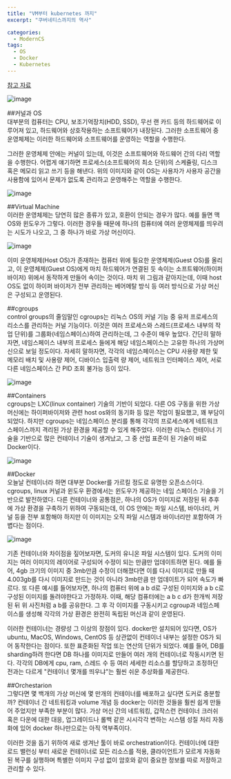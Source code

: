 ```yaml
---
title: "VM부터 kubernetes 까지"
excerpt: "쿠버네티스까지의 역사"

categories:
  - ModernCS
tags:
  - OS
  - Docker
  - Kubernetes
---
```


[참고 자료](https://goofcode.github.io/container-101)
  
  
  
![image](https://user-images.githubusercontent.com/34998051/68454527-4230a900-023c-11ea-9149-0d8c100eee65.png)

##커널과 OS  
대부분의 컴퓨터는 CPU, 보조기억장치(HDD, SSD), 무선 랜 카드 등의 하드웨어로 이루어져 있고, 하드웨어와 상호작용하는 소프트웨어가 내장된다. 그러한 소프트웨어 중 운영체제는 이러한 하드웨어와 소프트웨어를 운영하는 역할을 수행한다.  

그러한 운영체제 안에는 커널이 있는데, 이것은 소프트웨어와 하드웨어 간의 다리 역할을 수행한다. 어렵게 얘기하면 프로세스(소프트웨어의 최소 단위)의 스케쥴링, 디스크 혹은 메모리 읽고 쓰기 등을 해낸다. 위의 이미지와 같이 OS는 사용자가 사용자 공간을 사용함에 있어서 문제가 없도록 관리하고 운영해주는 역할을 수행한다.  




![image](https://user-images.githubusercontent.com/34998051/68454799-182bb680-023d-11ea-94b3-07ca683e8869.png)

##Virtual Machine  
이러한 운영체제는 당연히 많은 종류가 있고, 호환이 안되는 경우가 많다. 예를 들면 맥 OS와 윈도우가 그렇다.
이러한 경우들 때문에 하나의 컴퓨터에 여러 운영체제를 띄우려는 시도가 나오고, 그 중 하나가 바로 가상 머신이다.  




![image](https://user-images.githubusercontent.com/34998051/68455160-f979ef80-023d-11ea-9f65-f4bb759b0d74.png)

이미 운영체제(Host OS)가 존재하는 컴퓨터 위에 필요한 운영체제(Guest OS)를 올리고, 이 운영체제(Guest OS)에게 마치 하드웨어가 연결된 듯 속이는 소프트웨어(하이퍼바이저) 위에서 동작하게 만들어 속이는 것이다. 마치 위 그림과 같아지는데, 이때 host OS도 없이 하이퍼 바이저가 전부 관리하는 베어메탈 방식 등 여러 방식으로 가상 머신은 구성되고 운영된다.  




##cgroups  
control groups의 줄임말인 cgroups는 리눅스 OS의 커널 기능 중 유저 프로세스의 리소스를 관리하는 커널 기능이다. 이것은 여러 프로세스와 스레드(프로세스 내부의 작업 단위)를 그룹화(네임스페이스)하여 관리하는데, 그 수준이 매우 높았다. 간단히 말하자면, 네임스페이스 내부의 프로세스 들에게 해당 네임스페이스는 고유한 하나의 가상머신으로 보일 정도이다. 자세히 말하자면, 각각의 네임스페이스는 CPU 사용량 제한 및 메모리 배치 및 사용량 제어, 디바이스 입출력 량 제어, 네트워크 인터페이스 제어, 서로 다른 네임스페이스 간 PID 조회 불가능 등이 있다.  




![image](https://user-images.githubusercontent.com/34998051/68455727-6641b980-023f-11ea-9852-69ca00deea4d.png)

##Containers  
cgroups는 LXC(linux container) 기술의 기반이 되었다. 다른 OS 구동을 위한 가상 머신에는 하이퍼바이저와 관련 host os와의 동기화 등 많은 작업이 필요했고, 꽤 부담이 되었다. 하지만 cgroups는 네임스페이스 분리를 통해 각각의 프로세스에게 네트워크 스페이스까지 격리된 가상 환경을 제공할 수 있게 해주었다. 이러한 리눅스 컨테이너 기술을 기반으로 많은 컨테이너 기술이 생겨났고, 그 중 산업 표준이 된 기술이 바로 Docker이다.  

![image](https://user-images.githubusercontent.com/34998051/68456124-54144b00-0240-11ea-800d-e9064bd186a2.png)




##Docker  
오늘날 컨테이너라 하면 대부분 Docker를 가르킬 정도로 유명한 오픈소스이다. cgroups, linux 커널과 윈도우 환경에서는 윈도우가 제공하는 네임 스페이스 기술을 기반으로 발전하였다. 다른 컨테이너와 공통점은, 하나의 OS가 이미지로 저장된 뒤 추후에 가상 환경을 구축하기 위하여 구동되는데, 이 OS 안에는 파일 시스템, 바이너리, 커널 등을 전부 포함해야 하지만 이 이미지는 오직 파일 시스템과 바이너리만 포함하여 가볍다는 점이다.   

![image](https://user-images.githubusercontent.com/34998051/68456475-30053980-0241-11ea-90f2-2b9a8c0c4355.png)


기존 컨테이너와 차이점을 짚어보자면, 도커의 유니온 파일 시스템이 있다. 도커의 이미지는 여러 이미지의 레이어로 구성되어 수정이 되는 만큼만 업데이트하면 된다. 예를 들어, 4gb 크기의 이미지 중 3mb만큼 수정이 더해졌다면 이를 다시 이미지로 만들 때 4.003gb를 다시 이미지로 만드는 것이 아니라 3mb만큼 만 업데이트가 되어 속도가 빠르다. 또 다른 예시를 들어보자면, 하나의 컴퓨터 위에 a b d로 구성된 이미지와 a b c로 구성된 이미지를 돌려야한다고 가정하자. 이때, 해당 컴퓨터에는 a b c d가 한개씩 저장된 뒤 위 사진처럼 a b를 공유한다. 그 후 각 이미지를 구동시키고 cgroup과 네임스페이스를 생성해 각각의 가상 환경은 완전히 독립된 머신과 같이 운영된다.     

이러한 컨테이너는 경량성 그 이상의 장점이 있다. docker만 설치되어 있다면, OS가 ubuntu, MacOS, Windows, CentOS 등 상관없이 컨테이너 내부는 설정한 OS가 되어 동작한다는 점이다. 또한 표준화된 작업 또는 연산의 단위가 되었다. 예를 들어, DB를 sharding하려 한다면 DB 하나를 이미지로 만들어 여러 개의 컨테이너로 작동시키면 된다. 각각의 DB에게 cpu, ram, 스레드 수 등 여러 세세한 리소스를 할당하고 조정하던 전과는 다르게 "컨테이너 몇개를 띄우냐"는 훨씬 쉬운 추상화를 제공한다.  




##Orchestarion  
그렇다면 몇 백개의 가상 머신에 몇 만개의 컨테이너를 배포하고 싶다면 도커로 충분할까? 컨테이너 간 네트워킹과 volume 개념 등 docker는 이러한 것들을 훨씬 쉽게 만들어 주었지만 부족한 부분이 많다. 가상 머신 간의 네트워킹, 갑작스런 컨테이너 크러쉬 혹은 다운에 대한 대응, 업그레이드나 롤백 같은 시시각각 변하는 시스템 성질 처리 자동화에 있어 docker 하나만으로는 아직 역부족이다.  

이러한 것을 돕기 위하여 새로 생겨난 툴이 바로 orchestration이다. 컨테이너에 대한 로드 밸런싱 부터 새로운 컨테이너로 모든 리소스를 적용, 클라이언트가 모르게 자동화 된 복구를 실행하며 특별한 이미지 구성 없이 암호와 같이 중요한 정보를 따로 저장하고 관리할 수 있다.   
